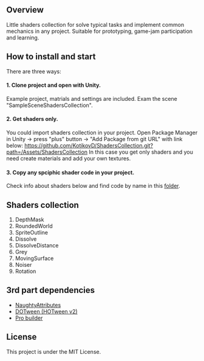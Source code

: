 ## Overview
Little shaders collection for solve typical tasks and implement common mechanics in any project. Suitable for prototyping, game-jam participation  and learning.

## How to install and start
There are three ways:
#### 1. Clone project and open with Unity. 
Example project, matrials and settings are included. Exam the scene "SampleSceneShadersCollection".

#### 2. Get shaders only.
You could import shaders collection in your project. Open Package Manager in Unity -> press "plus" button -> "Add Package from git URL" with link below: https://github.com/KotikovD/ShadersCollection.git?path=/Assets/ShadersCollection
In this case you get only shaders and you need create materials and add your own textures.

#### 3. Copy any spciphic shader code in your project. 
Check info about shaders below and find code by name in this [folder](https://github.com/KotikovD/ShadersCollection/tree/main/Assets/ShadersCollection/Shaders).

## Shaders collection
1. DepthMask
2. RoundedWorld
3. SpriteOutline
4. Dissolve
5. DissolveDistance
6. Grey
7. MovingSurface
8. Noiser
9. Rotation

## 3rd part dependencies
* [NaughtyAttributes](https://assetstore.unity.com/packages/tools/utilities/naughtyattributes-129996#publisher)
* [DOTween (HOTween v2)](https://assetstore.unity.com/packages/tools/animation/dotween-hotween-v2-27676#publisher)
* [Pro builder](https://unity.com/ru/features/probuilder)

## License
This project is under the MIT License.
